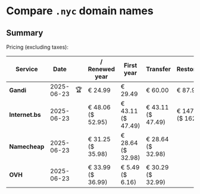 # Compare `.nyc` domain names

## Summary

Pricing (excluding taxes):

| Service | Date |  | / Renewed year | First year | Transfer | Restoration |
|--|--|--|--|--|--|--|
| **Gandi** | 2025-06-23 | 🏆 | € 24.99 | € 29.49 | € 60.00 | € 87.95 |
| **Internet.bs** | 2025-06-23 |  | € 48.06<br>($ 52.95) | € 43.11<br>($ 47.49) | € 43.11<br>($ 47.49) | € 147.91<br>($ 162.95) |
| **Namecheap** | 2025-06-23 |  | € 31.25<br>($ 35.98) | € 28.64<br>($ 32.98) | € 28.64<br>($ 32.98) |  |
| **OVH** | 2025-06-23 |  | € 33.99<br>($ 36.99) | € 5.49<br>($ 6.16) | € 30.29<br>($ 32.99) |  |
